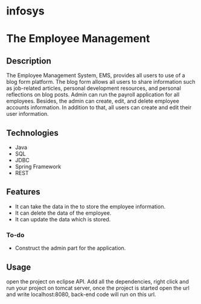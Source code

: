 # infosys
# The Employee Management

## Description
The Employee Management System, EMS, provides all users to use of a blog form platform. The blog form allows all users to share information such as job-related articles, personal development resources, and personal reflections on blog posts. Admin can run the payroll application for all employees. Besides, the admin can create, edit, and delete employee accounts information. In addition to that, all users can create and edit their user information.

## Technologies
* Java
* SQL
* JDBC
* Spring Framework
* REST

## Features
* It can take the data in the to store the employee information.
* It can delete the data of the employee.
* It can update the data which is stored.
### To-do
* Construct the admin part for the application.

## Usage
open the project on eclipse API. Add all the dependencies, right click and run your project on tomcat server, once the project is started open the url and write localhost:8080, back-end code will run on this url.
